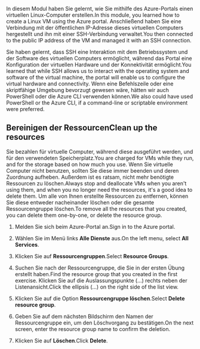<span data-ttu-id="b9c62-101">In diesem Modul haben Sie gelernt, wie Sie mithilfe des Azure-Portals einen virtuellen Linux-Computer erstellen.</span><span class="sxs-lookup"><span data-stu-id="b9c62-101">In this module, you learned how to create a Linux VM using the Azure portal.</span></span> <span data-ttu-id="b9c62-102">Anschließend haben Sie eine Verbindung mit der öffentlichen IP-Adresse dieses virtuellen Computers hergestellt und ihn mit einer SSH-Verbindung verwaltet.</span><span class="sxs-lookup"><span data-stu-id="b9c62-102">You then connected to the public IP address of the VM and managed it with an SSH connection.</span></span> 

<span data-ttu-id="b9c62-103">Sie haben gelernt, dass SSH eine Interaktion mit dem Betriebssystem und der Software des virtuellen Computers ermöglicht, während das Portal eine Konfiguration der virtuellen Hardware und der Konnektivität ermöglicht.</span><span class="sxs-lookup"><span data-stu-id="b9c62-103">You learned that while SSH allows us to interact with the operating system and software of the virtual machine, the portal will enable us to configure the virtual hardware and connectivity.</span></span> <span data-ttu-id="b9c62-104">Wenn eine Befehlszeile oder eine skriptfähige Umgebung bevorzugt gewesen wäre, hätten wir auch PowerShell oder die Azure CLI verwenden können.</span><span class="sxs-lookup"><span data-stu-id="b9c62-104">We also could have used PowerShell or the Azure CLI, if a command-line or scriptable environment were preferred.</span></span>

## <a name="clean-up-the-resources"></a><span data-ttu-id="b9c62-105">Bereinigen der Ressourcen</span><span class="sxs-lookup"><span data-stu-id="b9c62-105">Clean up the resources</span></span>

<span data-ttu-id="b9c62-106">Sie bezahlen für virtuelle Computer, während diese ausgeführt werden, und für den verwendeten Speicherplatz.</span><span class="sxs-lookup"><span data-stu-id="b9c62-106">You are charged for VMs while they run, and for the storage based on how much you use.</span></span> <span data-ttu-id="b9c62-107">Wenn Sie virtuelle Computer nicht benutzen, sollten Sie diese immer beenden und deren Zuordnung aufheben. Außerdem ist es ratsam, nicht mehr benötigte Ressourcen zu löschen.</span><span class="sxs-lookup"><span data-stu-id="b9c62-107">Always stop and deallocate VMs when you aren't using them, and when you no longer need the resources, it's a good idea to delete them.</span></span> <span data-ttu-id="b9c62-108">Um alle von Ihnen erstellte Ressourcen zu entfernen, können Sie diese entweder nacheinander löschen oder die gesamte Ressourcengruppe löschen.</span><span class="sxs-lookup"><span data-stu-id="b9c62-108">To remove all the resources that you created, you can delete them one-by-one, or delete the resource group.</span></span>

1. <span data-ttu-id="b9c62-109">Melden Sie sich beim Azure-Portal an.</span><span class="sxs-lookup"><span data-stu-id="b9c62-109">Sign in to the Azure portal.</span></span>

1. <span data-ttu-id="b9c62-110">Wählen Sie im Menü links **Alle Dienste** aus.</span><span class="sxs-lookup"><span data-stu-id="b9c62-110">On the left menu, select **All Services**.</span></span>

1. <span data-ttu-id="b9c62-111">Klicken Sie auf **Ressourcengruppen**.</span><span class="sxs-lookup"><span data-stu-id="b9c62-111">Select **Resource Groups**.</span></span>

1. <span data-ttu-id="b9c62-112">Suchen Sie nach der Ressourcengruppe, die Sie in der ersten Übung erstellt haben.</span><span class="sxs-lookup"><span data-stu-id="b9c62-112">Find the resource group that you created in the first exercise.</span></span> <span data-ttu-id="b9c62-113">Klicken Sie auf die Auslassungspunkte (...) rechts neben der Listenansicht.</span><span class="sxs-lookup"><span data-stu-id="b9c62-113">Click the ellipsis (...) on the right side of the list view.</span></span>

1. <span data-ttu-id="b9c62-114">Klicken Sie auf die Option **Ressourcengruppe löschen**.</span><span class="sxs-lookup"><span data-stu-id="b9c62-114">Select **Delete resource group**.</span></span>

1. <span data-ttu-id="b9c62-115">Geben Sie auf dem nächsten Bildschirm den Namen der Ressourcengruppe ein, um den Löschvorgang zu bestätigen.</span><span class="sxs-lookup"><span data-stu-id="b9c62-115">On the next screen, enter the resource group name to confirm the deletion.</span></span>

1. <span data-ttu-id="b9c62-116">Klicken Sie auf **Löschen**.</span><span class="sxs-lookup"><span data-stu-id="b9c62-116">Click **Delete**.</span></span>
